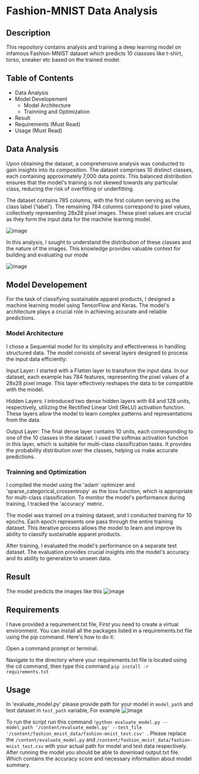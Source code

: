 # Fashion-MNIST Data Analysis
## Description
This repository contains analysis and training a deep learning model on infamous Fashion-MNIST dataset 
which predicts 10 classses like t-shirt, torso, sneaker etc based on the trained model.

## Table of Contents
* Data Analysis
* Model Developement
  * Model Architecture
  * Trainning and Optimization
* Result
* Requirements (Must Read)
* Usage (Must Read)

## Data Analysis

Upon obtaining the dataset, a comprehensive analysis was conducted to gain insights into its composition. The dataset comprises 10 distinct classes, each containing approximately 7,000 data points. This balanced distribution ensures that the model's training is not skewed towards any particular class, reducing the risk of overfitting or underfitting.

The dataset contains 785 columns, with the first column serving as the class label ('label'). The remaining 784 columns correspond to pixel values, collectively representing 28x28 pixel images. These pixel values are crucial as they form the input data for the machine learning model.

![image](https://github.com/sasori-s/Fashion-MNIST/assets/89335680/0d8c7abd-9179-47f3-8afa-65174aae4e9f)


In this analysis, I sought to understand the distribution of these classes and the nature of the images. This knowledge provides valuable context for building and evaluating our mode

![image](https://github.com/sasori-s/Fashion-MNIST/assets/89335680/16b8f931-cc0e-4a0c-a1f6-ab9134cd58f1)


## Model Developement
For the task of classifying sustainable apparel products, I designed a machine learning model using TensorFlow and Keras. The model's architecture plays a crucial role in achieving accurate and reliable predictions.

### Model Architecture
I chose a Sequential model for its simplicity and effectiveness in handling structured data. The model consists of several layers designed to process the input data efficiently:

Input Layer: I started with a Flatten layer to transform the input data. In our dataset, each example has 784 features, representing the pixel values of a 28x28 pixel image. This layer effectively reshapes the data to be compatible with the model.

Hidden Layers: I introduced two dense hidden layers with 64 and 128 units, respectively, utilizing the Rectified Linear Unit (ReLU) activation function. These layers allow the model to learn complex patterns and representations from the data.

Output Layer: The final dense layer contains 10 units, each corresponding to one of the 10 classes in the dataset. I used the softmax activation function in this layer, which is suitable for multi-class classification tasks. It provides the probability distribution over the classes, helping us make accurate predictions.

### Trainning and Optimization
I compiled the model using the 'adam' optimizer and 'sparse_categorical_crossentropy' as the loss function, which is appropriate for multi-class classification. To monitor the model's performance during training, I tracked the 'accuracy' metric.

The model was trained on a training dataset, and I conducted training for 10 epochs. Each epoch represents one pass through the entire training dataset. This iterative process allows the model to learn and improve its ability to classify sustainable apparel products.

After training, I evaluated the model's performance on a separate test dataset. The evaluation provides crucial insights into the model's accuracy and its ability to generalize to unseen data.


## Result
The model predicts the images like this
![image](https://github.com/sasori-s/Fashion-MNIST/assets/89335680/5cc2d33d-a8ba-4317-b7aa-bc502ba9a086)



## Requirements
I have provided a requirement.txt file, First you need to create a virtual environment.
You can install all the packages listed in a requirements.txt file using the pip command. Here's how to do it:

Open a command prompt or terminal.

Navigate to the directory where your requirements.txt file is located using the cd command, then type this command `pip install -r requirements.txt
`
## Usage
In 'evaluate_model.py' please provide path for your model in `model_path` and test dataset in `test_path` variable, For example 
![image](https://github.com/sasori-s/Fashion-MNIST/assets/89335680/2b5bc66e-6324-43f8-b11e-d572a51ff55d)

To run the script run this command `!python evaluate_model.py --model_path '/content/evaluate_model.py' --test_file '/content/fashion_mnist_data/fashion-mnist_test.csv'
`. Please replace the `/content/evaluate_model.py` and `/content/fashion_mnist_data/fashion-mnist_test.csv` with your actual path for model and test data respectively. 
After running the model you should be able to download output.txt file. Which contains the accuracy score and necessary information about model summary. 
